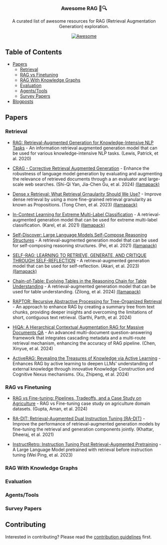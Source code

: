 <p align="center">
<p align="center">
<h3 align="center">Awesome RAG 📄🔍</h3>
<p align="center">
  A curated list of awesome resources for RAG (Retrieval Augmentation Generation) exploration.
</p>
<p align="center">
  <a href="https://github.com/sindresorhus/awesome">
    <img alt="Awesome" src="https://cdn.rawgit.com/sindresorhus/awesome/d7305f38d29fed78fa85652e3a63e154dd8e8829/media/badge.svg">
  </a>
</p>
</p>

## Table of Contents

- [Papers](#papers)
  - [Retrieval](#retrieval)
  - [RAG vs Finetuning](#rag-vs-finetuning)
  - [RAG With Knowledge Graphs](#rag-with-knowledge-graphs)
  - [Evaluation](#evaluation)
  - [Agents/Tools](#agentstools)
  - [Survey Papers](#survey-papers)
- [Blogposts](#blogs)

## Papers

### Retrieval

- [RAG: Retrieval-Augmented Generation for Knowledge-Intensive NLP Tasks](./papers/rag.md) - An information retrieval augmented generation model that can be used for various knowledge-intensive NLP tasks. (Lewis, Patrick, et al. 2020)

- [CRAG - Corrective Retrieval Augmented Generation](./papers/crag.md) - Enhance the robustness of language model generation by evaluating and augmenting the relevance of retrieved documents through a an evaluator and large-scale web searches. (Shi-Qi Yan, Jia-Chen Gu, et al. 2024) [(llamapack)](https://github.com/run-llama/llama_index/tree/main/llama-index-packs/llama-index-packs-corrective-rag)

- [Dense x Retrieval: What Retrieval Grnaularity Should We Use?](./papers/dense-retrieval.md) - Improve dense retrieval by using a more fine-grained retrieval granularity as known as Propositions. (Tong Chen, et al. 2023) [(llamapack)](https://github.com/run-llama/llama_index/tree/main/llama-index-packs/llama-index-packs-dense-x-retrieval)

- [In-Context Learning for Extreme Multi-Label Classification](./papers/in-context-learning.md) - A retrieval-augmented generation model that can be used for extreme multi-label classification. (Karel, et al. 2021) [(llamapack)](https://github.com/run-llama/llama_index/tree/main/llama-index-packs/llama-index-packs-infer-retrieve-rerank)

- [Self-Discover: Large Language Models Self-Compose Reasoning Structures](./papers/self-discover.md) - A retrieval-augmented generation model that can be used for self-composing reasoning structures. (Pei, et al. 2021) [(llamapack)](https://github.com/run-llama/llama_index/tree/main/llama-index-packs/llama-index-packs-self-discover)

- [SELF-RAG: LEARNING TO RETRIEVE, GENERATE, AND CRITIQUE THROUGH SELF-REFLECTION](./papers/self-rag.md) - A retrieval-augmented generation model that can be used for self-reflection. (Akari, et al. 2023) [(llamapack)](https://github.com/run-llama/llama_index/tree/main/llama-index-packs/llama-index-packs-self-rag)

- [Chain-of-Table: Evolving Tables in the Reasoning Chain for Table Understanding](./papers/chain-of-table.md) - A retrieval-augmented generation model that can be used for table understanding. (Zilong, et al. 2024) [(llamapack)](https://github.com/run-llama/llama_index/tree/main/llama-index-packs/llama-index-packs-tables)

- [RAPTOR: Recursive Abstractive Processing for Tree-Organized Retrieval](./papers/raptor.md) - An approach to enhance RAG by creating a summary tree from text chunks, providing deeper insights and overcoming the limitations of short, contiguous text retrieval. (Sarthi, Parth, et al. 2024)

- [HiQA: A Hierarchical Contextual Augmentation RAG for Massive Documents QA](./papers/hiqa.md) - An advanced multi-document question-answering framework that integrates cascading metadata and a multi-route retrieval mechanism, enhancing the accuracy of RAG pipeline. (Chen, Xinyue, et al. 2024)

- [ActiveRAG: Revealing the Treasures of Knowledge via Active Learning](./papers/active_rag.md) - Enhances RAG by active learning to deepen LLMs' understanding of external knowledge through innovative Knowledge Construction and Cognitive Nexus mechanisms. (Xu, Zhipeng, et al. 2024)

### RAG vs Finetuning

- [RAG vs Fine-tuning: Pipelines, Tradeoffs, and a Case Study on Agriculture](./papers/rag_finetuning_agriculture.md) - RAG vs Fine-tuning case study on agriculture domain datasets. (Gupta, Aman, et al. 2024)

- [RA-DIT: Retrieval-Augmented Dual Instruction Tuning (RA-DIT)](./papers/ra-dit.md) - Improve the performance of retrieval-augmented generation models by fine-tuning the retrieval and generation components jointly. (Khattar, Dheeraj, et al. 2021)

- [InstructRetro: Instruction Tuning Post Retrieval-Augmented Pretraining](./papers/instructretro.md) - A Large Language Model pretrained with retrieval before instruction tuning (Wei Ping, et al. 2023)

### RAG With Knowledge Graphs

### Evaluation

### Agents/Tools

### Survey Papers


## Contributing
Interested in contributing? Please read the [contribution guidelines](CONTRIBUTING.md) first.
